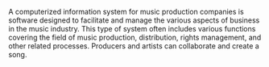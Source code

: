 A computerized information system for music production companies is software designed to facilitate and manage the various aspects of business in the music industry. This type of system often includes various functions covering the field of music production, distribution, rights management, and other related processes. Producers and artists can collaborate and create a song.
